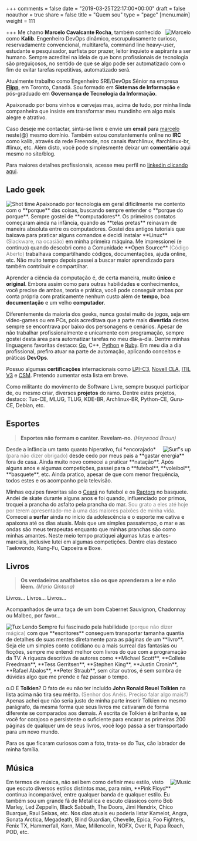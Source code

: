 +++
comments = false
date = "2019-03-25T22:17:00+00:00"
draft = false
noauthor = true
share = false
title = "Quem sou"
type = "page"
[menu.main]
weight = 111

+++
<img src="/about/me_debora.png" alt="Marcelo" align="right">
Me chamo **Marcelo Cavalcante Rocha**, também conhecido como **Kalib**. Engenheiro DevOps dinâmico, escrupulosamente curioso, reservadamente convencional, multitarefa, command line heavy-user, estudante e pesquisador, surfista por prazer, leitor inquieto e aspirante a ser humano. Sempre acreditei na ideia de que bons profissionais de tecnologia são preguiçosos, no sentido de que se algo pode ser automatizado com o fim de evitar tarefas repetitivas, automatizado será.

Atualmente trabalho como Engenheiro SRE/DevOps Sênior na empresa **<a href="https://www.flipp.com" target="_blank">Flipp</a>**, em Toronto, Canadá. Sou formado em **Sistemas de Informação** e pós-graduado em **Governança de Tecnologia da Informação**.

Apaixonado por bons vinhos e cervejas mas, acima de tudo, por minha linda companheira que insiste em transformar meu mundinho em algo mais alegre e atrativo.

Caso deseje me contactar, sinta-se livre e envie um **email** para <a href="mailto:marcelo@marcelocavalcante.net">marcelo</a> neste(@) mesmo domínio. Também estou constantemente online no **IRC** como kalib, através da rede Freenode, nos canais #archlinux, #archlinux-br, #linux, etc. Além disto, você pode simplesmente deixar um **comentário** aqui mesmo no site/blog.

Para maiores detalhes profissionais, acesse meu perfil no <a href="https://ca.linkedin.com/in/marcelocrocha">linkedin clicando aqui</a>.

Lado geek
-----------
<img src="/about/me_geek.png" alt="Shot time" align="left">
Apaixonado por tecnologia em geral dificilmente me contento com o **porque** das coisas, buscando sempre entender o **porque do porque**.
Sempre gostei de **computadores**. Os primeiros contatos começaram ainda na infância, quando as **telas pretas** reinavam de maneira absoluta entre os computadores. Gostei dos antigos tutoriais que baixava para praticar alguns comandos e decidi instalar **Linux** <font color="gray">(Slackware, na ocasião)</font> em minha primeira máquina.  Me impressionei (e continuo) quando descobri como a Comunidade **Open Source** <font color="gray">(Código Aberto)</font> trabalhava compartilhando códigos, documentações, ajuda online, etc. Não muito tempo depois passei a buscar maior aprendizado para também contribuir e compartilhar.

Aprender a ciência da computação é, de certa maneira, muito **único** e **original**. Embora assim como para outras habilidades e conhecimentos, você precise de ambas, teoria e prática, você pode conseguir ambas por conta própria com praticamente nenhum custo além de **tempo**, boa **documentação** e um velho **computador**.

Diferentemente da maioria dos geeks, nunca gostei muito de jogos, seja em vídeo-games ou em PCs, pois acreditava que a parte mais **divertida** destes sempre se encontrava por baixo dos personagens e cenários. Apesar de não trabalhar profissionalmente e unicamente com programação, sempre gostei desta área para automatizar tarefas no meu dia-a-dia. Dentre minhas linguagens favoritas destaco: <a href="https://golang.org" target="_blank">Go</a>, <a hrek="https://www.cplusplus.com/" target="_blank">C++</a>, <a href="https://www.python.org" target="_blank">Python</a> e <a href="https://www.ruby-lang.org" target="_blank">Ruby</a>. Em meu dia a dia profissional, prefiro atuar na parte de automação, aplicando conceitos e práticas **DevOps**.

Possuo algumas **certificações** internacionais como <a href="https://www.lpi.org/linux-certifications/programs/lpic-3" target="_blank">LPI-C3</a>, <a href="https://www.suse.com/training/linux-certification/cla/" target="_blank">Novell CLA</a>, <a href="https://www.itil-officialsite.com/" target="_blank">ITIL V3</a> e <a href="https://www.scrumalliance.org/certifications/practitioners/certified-scrummaster-%28csm%29" target="_blank">CSM</a>. Pretendo aumentar esta lista em breve.

Como militante do movimento de Software Livre, sempre busquei participar de, ou mesmo criar, diversos **projetos** do ramo. Dentre estes projetos, destaco: Tux-CE, MLUG, TLUG, KDE-BR, Archlinux-BR, Python-CE, Guru-CE, Debian, etc.

Esportes
---------
> **Esportes não formam o caráter. Revelam-no.** *(Heywood Broun)*

<img src="/about/me_surf.png" alt="Surf's up" align="right">
Desde a infância um tanto quanto hiperativo, fui *encorajado* <font color="gray">(para não dizer obrigado)</font> desde cedo por meus pais a **gastar energia** fora de casa. Ainda muito novo comecei a praticar **natação**. Após alguns anos e algumas competições, passei para o **futebol**, **voleibol**, **basquete**, etc. Ainda pratico, apesar de que com menor frequência, todos estes e os acompanho pela televisão.

Minhas equipes favoritas são o <a href="https://www.cearasc.com">Ceará</a> no futebol e os <a href="https://www.raptors.com">Raptors</a> no basquete. Andei de skate durante alguns anos e foi quando, influenciado por primos, troquei a prancha do asfalto pela prancha do mar. <font color="gray">Sou grato a eles até hoje por terem apresentado-me à uma das maiores paixões de minha vida.</font> Comecei a **surfar** ainda no início da adolescência e o esporte me cativa e apaixona até os dias atuais. Mais que um simples passatempo, o mar e as ondas são meus terapeutas enquanto que minhas pranchas são como minhas amantes. Neste meio tempo pratiquei algumas lutas e artes-marciais, inclusive lutei em algumas competições. Dentre elas destaco Taekwondo, Kung-Fu, Capoeira e Boxe.

Livros
------
> **Os verdadeiros analfabetos são os que aprenderam a ler e não lêem.** *(Mario Qintana)*

Livros... Livros... Livros...

Acompanhados de uma taça de um bom Cabernet Sauvignon, Chadonnay ou Malbec, por favor...

<img src="/about/tux.png" alt="Tux Lendo" align="left">
Sempre fui fascinado pela habilidade <font color="gray">(porque não dizer mágica)</font> com que **escritores** conseguem transportar tamanha quantia de detalhes de suas mentes diretamente para as páginas de um **livro**. Seja ele um simples conto cotidiano ou a mais surreal das fantasias ou ficções, sempre me entendi melhor com livros do que com a programação da TV. A riqueza descritiva de autores como **Michael Scott**, **Collete Freedman**, **Tess Gerritsen**, **Stephen King**, **Justin Cronin**, **Rafael Abalos**, **Peter Straub**, sem citar outros, é sem sombra de dúvidas algo que me prende e faz passar o tempo.

o.O E **Tolkien**? O fato de eu não ter incluído **John Ronald Reuel Tolkien** na lista acima não tira seu mérito. <font color="gray">(Senhor dos Anéis. Preciso falar algo mais?)</font> Apenas achei que não seria justo de minha parte inserir Tolkien no mesmo parágrafo, da mesma forma que seus livros me cativaram de forma diferente se comparados aos demais. A escrita de Tolkien é brilhante e, se você for corajoso e persistente o suficiente para encarar as primeiras 200 páginas de qualquer um de seus livros, você logo passa a ser transportado para um novo mundo.

Para os que ficaram curiosos com a foto, trata-se do Tux, cão labrador de minha família.

Música
------
<img src="/about/music.png" alt="Music" align=right>
Em termos de música, não sei bem como definir meu estilo, visto que escuto diversos estilos distintos mas, para mim, **Pink Floyd** continua incomparável, entre qualquer banda de qualquer estilo. Eu também sou um grande fã de Metallica e escuto clássicos como Bob Marley, Led Zeppelin, Black Sabbath, The Doors, Jimi Hendrix, Chico Buarque, Raul Seixas, etc. Nos dias atuais eu poderia listar Kamelot, Angra, Sonata Arctica, Megadeath, Blind Guardian, Chevelle, Epica, Foo Fighters, Fenix TX, Hammerfall, Korn, Mae, Millencolin, NOFX, Over It, Papa Roach, POD, etc.
